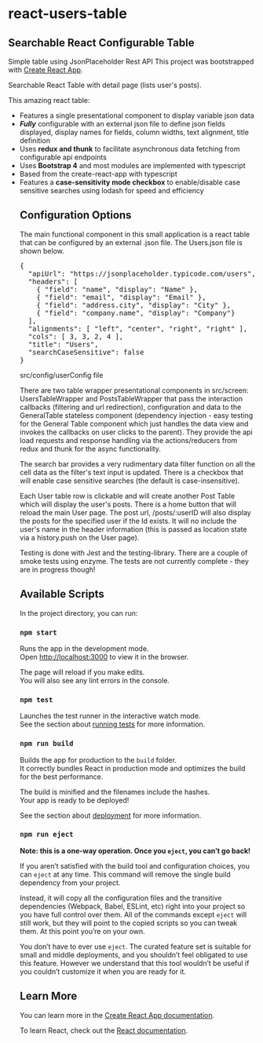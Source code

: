 # react-users-table
## Searchable React Configurable Table

Simple table using JsonPlaceholder Rest API
This project was bootstrapped with [Create React App](https://github.com/facebook/create-react-app).



Searchable React Table with detail page (lists user's posts).

This amazing react table:
      <ul>
        <li>Features a single presentational component to display variable json data</li>
        <li><b>*Fully*</b> configurable with an external json file to define json fields displayed, display names for fields, column widths, text alignment, title definition</li>
        <li>Uses <b>redux and thunk</b> to facilitate asynchronous data fetching from configurable api endpoints</li>
        <li>Uses <b>Bootstrap 4</b> and most modules are implemented with typescript</li>
        <li>Based from the create-react-app with typescript</li>
        <li>Features a <b>case-sensitivity mode checkbox</b> to enable/disable case sensitive searches using  lodash for speed and efficiency</li>

## Configuration Options
The main functional component in this small application is a react table that can be configured by an external .json file. The Users.json file is shown below.

<pre>{
  "apiUrl": "https://jsonplaceholder.typicode.com/users",
  "headers": [ 
    { "field": "name", "display": "Name" }, 
    { "field": "email", "display": "Email" }, 
    { "field": "address.city", "display": "City" }, 
    { "field": "company.name", "display": "Company"}
  ],
  "alignments": [ "left", "center", "right", "right" ],
  "cols": [ 3, 3, 2, 4 ],
  "title": "Users",
  "searchCaseSensitive": false
}</pre>

<caption>src/config/userConfig file</caption>

There are two table wrapper presentational components in src/screen: UsersTableWrapper and PostsTableWrapper that pass the interaction callbacks (filtering and url redirection), configuration and data to the GeneralTable stateless component (dependency injection - easy testing for the General Table component which just handles the data view and invokes the callbacks on user clicks to the parent). They provide the api load requests and response handling via the actions/reducers from  redux and thunk for the async functionality.

The search bar provides a very rudimentary data filter function on all the cell data as the filter's text input is updated. There is a checkbox that will enable case sensitive searches (the default is case-insensitive).

Each User table row is clickable and will create another Post Table which will display the user's posts. There is a home button that will reload the main User page. The post url, /posts/:userID will also display the posts for the specified user if the Id exists. It will no include the user's name in the header information (this is passed as location state via a history.push on the User page).

Testing is done with Jest and the testing-library. There are a couple of smoke tests using enzyme. The tests are not currently complete - they are in progress though!


## Available Scripts

In the project directory, you can run:

### `npm start`

Runs the app in the development mode.<br>
Open [http://localhost:3000](http://localhost:3000) to view it in the browser.

The page will reload if you make edits.<br>
You will also see any lint errors in the console.

### `npm test`

Launches the test runner in the interactive watch mode.<br>
See the section about [running tests](https://facebook.github.io/create-react-app/docs/running-tests) for more information.

### `npm run build`

Builds the app for production to the `build` folder.<br>
It correctly bundles React in production mode and optimizes the build for the best performance.

The build is minified and the filenames include the hashes.<br>
Your app is ready to be deployed!

See the section about [deployment](https://facebook.github.io/create-react-app/docs/deployment) for more information.

### `npm run eject`

**Note: this is a one-way operation. Once you `eject`, you can’t go back!**

If you aren’t satisfied with the build tool and configuration choices, you can `eject` at any time. This command will remove the single build dependency from your project.

Instead, it will copy all the configuration files and the transitive dependencies (Webpack, Babel, ESLint, etc) right into your project so you have full control over them. All of the commands except `eject` will still work, but they will point to the copied scripts so you can tweak them. At this point you’re on your own.

You don’t have to ever use `eject`. The curated feature set is suitable for small and middle deployments, and you shouldn’t feel obligated to use this feature. However we understand that this tool wouldn’t be useful if you couldn’t customize it when you are ready for it.

## Learn More

You can learn more in the [Create React App documentation](https://facebook.github.io/create-react-app/docs/getting-started).

To learn React, check out the [React documentation](https://reactjs.org/).
